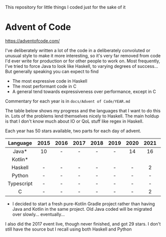 This repository for little things I coded just for the sake of it

# Advent of Code

https://adventofcode.com/

I've deliberately written a lot of the code in a deliberately convoluted or unusual style to make it more interesting, so it's very far removed from code I'd ever write for production or for other people to work on. Most frequently, I've tried to force Java to look like Haskell, to varying degrees of success... But generally speaking you can expect to find

* The most expressive code in Haskell
* The most performant code in C
* A general tend towards expressiveness over performance, except in C

Commentary for each year is in `docs/Advent of Code/YEAR.md`

The table below shows my progress and the languages that I want to do this in. Lots of the problems lend themselves nicely to Haskell. The main holdup is that I don't know much about IO or QoL stuff like regex in Haskell.

Each year has 50 stars available, two parts for each day of advent.

|Language|2015|2016|2017|2018|2019|2020|2021|2022|2023|2024|
|:-:|:-:|:-:|:-:|:-:|:-:|:-:|:-:|:-:|:-:|:-:|
|Java*|10|-|-|-|-|14|16|14|8|:-:|
|Kotlin*|
|Haskell|-|-|-|-|-|-|2|-|-|:-:|
|Python|-|-|-|-|-|-|-|-|-|:-:|
|Typescript|-|-|-|-|-|-|-|-|-|:-:|
|C|-|-|-|-|-|-|2|-|-|:-:|

* I decided to start a fresh pure-Kotlin Gradle project rather than having Java and Kotlin in the same project. Old Java coded will be migrated over slowly... eventually...

I also did the 2017 event live, though never finished, and got 29 stars. I don't still have the source but I recall using both Haskell and Python
